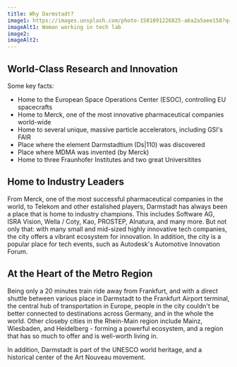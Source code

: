 ```yaml
---
title: Why Darmstadt?
image1: https://images.unsplash.com/photo-1581091226825-a6a2a5aee158?q=80&w=1740&auto=format&fit=crop&ixlib=rb-4.0.3&ixid=M3wxMjA3fDB8MHxwaG90by1wYWdlfHx8fGVufDB8fHx8fA%3D%3D
imageAlt1: Woman working in tech lab
image2:
imageAlt2: 
---
```

## World-Class Research and Innovation
Some key facts:
* Home to the European Space Operations Center (ESOC), controlling EU spacecrafts
* Home to Merck, one of the most innovative pharmaceutical companies world-wide
* Home to several unique, massive particle accelerators, including GSI's FAIR 
* Place where the element Darmstadtium (Ds|110) was discovered 
* Place where MDMA was invented (by Merck)
* Home to three Fraunhofer Institutes and two great Universitites

## Home to Industry Leaders
From Merck, one of the most successful pharmaceutical companies in the world, to Telekom and other estalished players, Darmstadt has always been a place that is home to industry champions. This includes Software AG, ISRA Vision, Wella / Coty, Kao, PROSTEP, Alnatura, and many more. But not only that: with many small and mid-sized highly innovative tech companies, the city offers a vibrant ecosystem for innovation. In addition, the city is a popular place for tech events, such as Autodesk's Automotive Innovation Forum.

## At the Heart of the Metro Region
Being only a 20 minutes train ride away from Frankfurt, and with a direct shuttle between various place in Darmstadt to the Frankfurt Airport terminal, the central hub of transportation in Europe, people in the city couldn't be better connected to destinations across Germany, and in the whole the world. Other closeby cities in the Rhein-Main region include Mainz, Wiesbaden, and Heidelberg - forming a powerful ecosystem, and a region that has so much to offer and is well-worth living in.

In addition, Darmstadt is part of the UNESCO world heritage, and a historical center of the Art Nouveau movement.